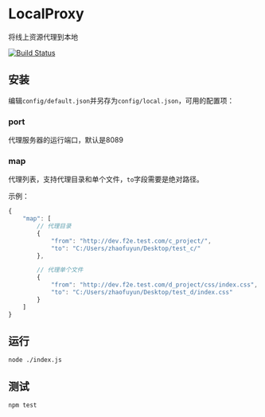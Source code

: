 # LocalProxy

将线上资源代理到本地

[![Build Status](https://travis-ci.org/holyzfy/localproxy.svg)](https://travis-ci.org/holyzfy/localproxy)

## 安装

编辑`config/default.json`并另存为`config/local.json`，可用的配置项：

### port

代理服务器的运行端口，默认是8089

### map

代理列表，支持代理目录和单个文件，`to`字段需要是绝对路径。

示例：

```javascript
{
    "map": [
        // 代理目录
        {
            "from": "http://dev.f2e.test.com/c_project/",
            "to": "C:/Users/zhaofuyun/Desktop/test_c/"
        },

        // 代理单个文件
        {
            "from": "http://dev.f2e.test.com/d_project/css/index.css",
            "to": "C:/Users/zhaofuyun/Desktop/test_d/index.css"
        }
    ]
}
```

## 运行

    node ./index.js

## 测试

    npm test
